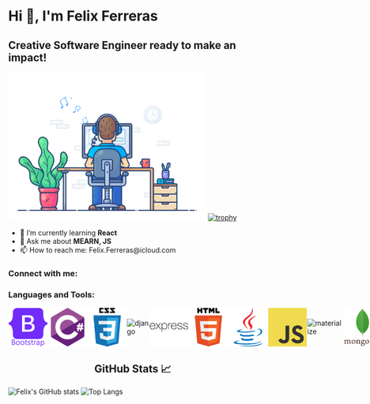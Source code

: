 <h1>Hi 👋, I'm Felix Ferreras</h1>
<h2>Creative Software Engineer ready to make an impact!</h2>

<img src="https://raw.githubusercontent.com/SupianIDz/SupianIDz/main/coding.gif" alt="coding" width="400">

<a href="https://github.com/ryo-ma/github-profile-trophy">
  <img src="https://github-profile-trophy.vercel.app/?username=f2easy" alt="trophy" width="500">
</a>

<ul>
  <li>🌱 I’m currently learning <strong>React</strong></li>
  <li>💬 Ask me about <strong>MEARN, JS</strong></li>
  <li>📫 How to reach me: Felix.Ferreras@icloud.com</li>
</ul>

<h3>Connect with me:</h3>
<!-- Add your social media links here -->

<h3>Languages and Tools:</h3>

<div style="display: flex; align-items: center;">
  <img src="https://raw.githubusercontent.com/devicons/devicon/master/icons/bootstrap/bootstrap-plain-wordmark.svg" alt="bootstrap" width="80">
  <img src="https://raw.githubusercontent.com/devicons/devicon/master/icons/csharp/csharp-original.svg" alt="csharp" width="80">
  <img src="https://raw.githubusercontent.com/devicons/devicon/master/icons/css3/css3-original-wordmark.svg" alt="css3" width="80">
  <img src="https://cdn.worldvectorlogo.com/logos/django.svg" alt="django" width="80">
  <img src="https://raw.githubusercontent.com/devicons/devicon/master/icons/express/express-original-wordmark.svg" alt="express" width="80">
  <img src="https://raw.githubusercontent.com/devicons/devicon/master/icons/html5/html5-original-wordmark.svg" alt="html5" width="80">
  <img src="https://raw.githubusercontent.com/devicons/devicon/master/icons/java/java-original.svg" alt="java" width="80">
  <img src="https://raw.githubusercontent.com/devicons/devicon/master/icons/javascript/javascript-original.svg" alt="javascript" width="80">
  <img src="https://raw.githubusercontent.com/prplx/svg-logos/5585531d45d294869c4eaab4d7cf2e9c167710a9/svg/materialize.svg" alt="materialize" width="80">
  <img src="https://raw.githubusercontent.com/devicons/devicon/master/icons/mongodb/mongodb-original-wordmark.svg" alt="mongodb" width="80">
  <img src="https://www.svgrepo.com/show/303229/microsoft-sql-server-logo.svg" alt="mssql" width="80">
  <img src="https://raw.githubusercontent.com/devicons/devicon/master/icons/nodejs/nodejs-original-wordmark.svg" alt="nodejs" width="80">
  <img src="https://raw.githubusercontent.com/devicons/devicon/master/icons/oracle/oracle-original.svg" alt="oracle" width="80">
  <img src="https://raw.githubusercontent.com/devicons/devicon/master/icons/postgresql/postgresql-original-wordmark.svg" alt="postgresql" width="80">
  <img src="https://raw.githubusercontent.com/devicons/devicon/master/icons/python/python-original.svg" alt="python" width="80">
  <img src="https://raw.githubusercontent.com/devicons/devicon/master/icons/react/react-original-wordmark.svg" alt="react" width="80">
</div>

<h2 align='center'>GitHub Stats 📈</h2>

<img src="https://github-readme-stats.vercel.app/api?username=F2easy&show_icons=true&theme=neon" alt="Felix's GitHub stats">

<img src="https://github-readme-stats.vercel.app/api/top-langs/?username=f2easy&layout=compact" alt="Top Langs">
